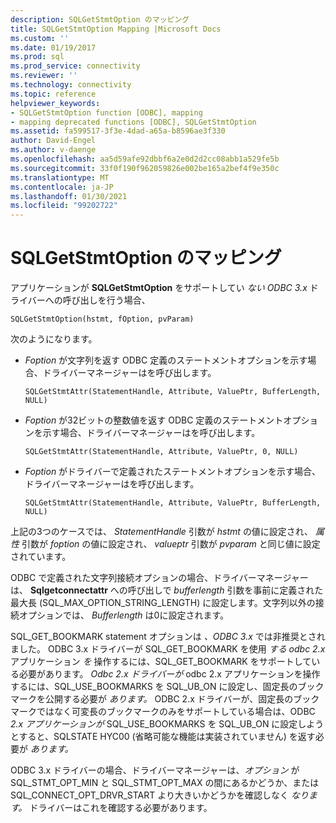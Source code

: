 ```yaml
---
description: SQLGetStmtOption のマッピング
title: SQLGetStmtOption Mapping |Microsoft Docs
ms.custom: ''
ms.date: 01/19/2017
ms.prod: sql
ms.prod_service: connectivity
ms.reviewer: ''
ms.technology: connectivity
ms.topic: reference
helpviewer_keywords:
- SQLGetStmtOption function [ODBC], mapping
- mapping deprecated functions [ODBC], SQLGetStmtOption
ms.assetid: fa599517-3f3e-4dad-a65a-b8596ae3f330
author: David-Engel
ms.author: v-daenge
ms.openlocfilehash: aa5d59afe92dbbf6a2e0d2d2cc08abb1a529fe5b
ms.sourcegitcommit: 33f0f190f962059826e002be165a2bef4f9e350c
ms.translationtype: MT
ms.contentlocale: ja-JP
ms.lasthandoff: 01/30/2021
ms.locfileid: "99202722"
---
```

# <a name="sqlgetstmtoption-mapping"></a>SQLGetStmtOption のマッピング
アプリケーションが **SQLGetStmtOption** をサポートしてい *ない ODBC 3.x* ドライバーへの呼び出しを行う場合、  
  
```  
SQLGetStmtOption(hstmt, fOption, pvParam)  
```  
  
 次のようになります。  
  
-   *Foption* が文字列を返す ODBC 定義のステートメントオプションを示す場合、ドライバーマネージャーはを呼び出します。  
  
    ```  
    SQLGetStmtAttr(StatementHandle, Attribute, ValuePtr, BufferLength, NULL)  
    ```  
  
-   *Foption* が32ビットの整数値を返す ODBC 定義のステートメントオプションを示す場合、ドライバーマネージャーはを呼び出します。  
  
    ```  
    SQLGetStmtAttr(StatementHandle, Attribute, ValuePtr, 0, NULL)  
    ```  
  
-   *Foption* がドライバーで定義されたステートメントオプションを示す場合、ドライバーマネージャーはを呼び出します。  
  
    ```  
    SQLGetStmtAttr(StatementHandle, Attribute, ValuePtr, BufferLength, NULL)  
    ```  
  
 上記の3つのケースでは、 *StatementHandle* 引数が *hstmt* の値に設定され、 *属性* 引数が *foption* の値に設定され、 *valueptr* 引数が *pvparam* と同じ値に設定されています。  
  
 ODBC で定義された文字列接続オプションの場合、ドライバーマネージャーは、 **Sqlgetconnectattr** への呼び出しで *bufferlength* 引数を事前に定義された最大長 (SQL_MAX_OPTION_STRING_LENGTH) に設定します。文字列以外の接続オプションでは、 *Bufferlength* は0に設定されます。  
  
 SQL_GET_BOOKMARK statement オプションは *、ODBC 3.x* では非推奨とされました。 ODBC 3.x ドライバーが SQL_GET_BOOKMARK を使用 *する odbc 2.x* アプリケーション *を* 操作するには、SQL_GET_BOOKMARK をサポートしている必要があります。 *Odbc 2.x ドライバーが* odbc 2.x アプリケーションを操作するには、SQL_USE_BOOKMARKS を SQL_UB_ON に設定し、固定長のブックマークを公開する必要が *あります。* ODBC 2.x ドライバーが、固定長のブックマークではなく可変長のブックマークのみをサポートしている場合は、ODBC *2.x アプリケーションが* SQL_USE_BOOKMARKS を SQL_UB_ON に設定しようとすると、SQLSTATE HYC00 (省略可能な機能は実装されていません) を返す必要が *あります。*  
  
 ODBC 3.x ドライバーの場合、ドライバーマネージャーは、*オプション* が SQL_STMT_OPT_MIN と SQL_STMT_OPT_MAX の間にあるかどうか、または SQL_CONNECT_OPT_DRVR_START より大きいかどうかを確認しなく *なります。* ドライバーはこれを確認する必要があります。
